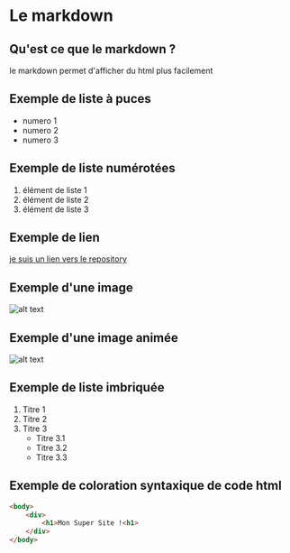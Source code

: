# Le markdown
## Qu'est ce que le markdown ?
le markdown permet d'afficher du html plus facilement</br>
## Exemple de liste à puces
- numero 1</br>
- numero 2</br>
- numero 3</br>
## Exemple de liste numérotées
1. élément de liste 1
2. élément de liste 2
3. élément de liste 3
## Exemple de lien
[je suis un lien vers le repository](https://github.com/AmjSf/exercice-markdown/tree/master)
## Exemple d'une image
![alt text](https://www.ipnoze.com/wordpress/wp-content/uploads/2015/10/chien-drole.jpg)
## Exemple d'une image animée
![alt text](https://i.pinimg.com/originals/40/3a/56/403a56ca7df35d58879641a935c01a51.gif)
## Exemple de liste imbriquée
1. Titre 1
2. Titre 2
3. Titre 3
    * Titre 3.1
    * Titre 3.2
    * Titre 3.3
## Exemple de coloration syntaxique de code html
```html
<body>
    <div>
        <h1>Mon Super Site !<h1>
    </div>
</body>
```


